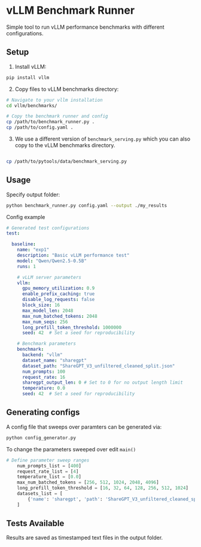 # vLLM Benchmark Runner

Simple tool to run vLLM performance benchmarks with different configurations.

## Setup

1. Install vLLM:
```bash
pip install vllm
```

2. Copy files to vLLM benchmarks directory:
```bash
# Navigate to your vllm installation
cd vllm/benchmarks/

# Copy the benchmark runner and config
cp /path/to/benchmark_runner.py .
cp /path/to/config.yaml .
```


3. We use a different version of `benchmark_serving.py` which you can also copy to the vLLM benchmarks directory.

```bash

cp /path/to/pytools/data/benchmark_serving.py

```

## Usage

Specify output folder:
```bash
python benchmark_runner.py config.yaml --output ./my_results
```

Config example

```yaml
# Generated test configurations
test:

  baseline:
    name: "exp1"
    description: "Basic vLLM performance test"
    model: "Qwen/Qwen2.5-0.5B"
    runs: 1

    # vLLM server parameters
    vllm:
      gpu_memory_utilization: 0.9
      enable_prefix_caching: true
      disable_log_requests: false
      block_size: 16 
      max_model_len: 2048
      max_num_batched_tokens: 2048
      max_num_seqs: 256
      long_prefill_token_threshold: 1000000
      seed: 42  # Set a seed for reproducibility

    # Benchmark parameters
    benchmark:
      backend: "vllm"
      dataset_name: "sharegpt"
      dataset_path: "ShareGPT_V3_unfiltered_cleaned_split.json"
      num_prompts: 100
      request_rate: 16
      sharegpt_output_len: 0 # Set to 0 for no output length limit
      temperature: 0.0
      seed: 42  # Set a seed for reproducibility
```
## Generating configs

A config file that sweeps over paramters can be generated via:

```bash
python config_generator.py
```

To change the parameters sweeped over edit `main()`

```python
# Define parameter sweep ranges
    num_prompts_list = [400]
    request_rate_list = [4]
    temperature_list = [0.0]
    max_num_batched_tokens = [256, 512, 1024, 2048, 4096]
    long_prefill_token_threshold = [16, 32, 64, 128, 256, 512, 1024]
    datasets_list = [
        {'name': 'sharegpt', 'path': 'ShareGPT_V3_unfiltered_cleaned_split.json'},
    ]
```


## Tests Available

Results are saved as timestamped text files in the output folder.

